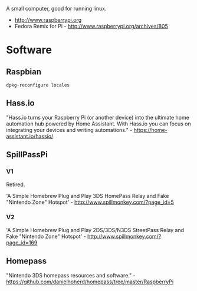 A small computer, good for running linux.

- <http://www.raspberrypi.org>
- Fedora Remix for Pi - <http://www.raspberrypi.org/archives/805>

# Software

## Raspbian

`dpkg-reconfigure locales`

## Hass.io

"Hass.io turns your Raspberry Pi (or another device) into the ultimate home automation hub powered by Home Assistant. With Hass.io you can focus on integrating your devices and writing automations." - <https://home-assistant.io/hassio/>

## SpillPassPi

### V1

Retired.

'A Simple Homebrew Plug and Play 3DS HomePass Relay and Fake "Nintendo Zone" Hotspot' - <http://www.spillmonkey.com/?page_id=5>

### V2

'A Simple Homebrew Plug and Play 2DS/3DS/N3DS StreetPass Relay and Fake "Nintendo Zone" Hotspot' - <http://www.spillmonkey.com/?page_id=169>

## Homepass

"Nintendo 3DS homepass resources and software." - <https://github.com/danielhoherd/homepass/tree/master/RaspberryPi>
